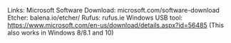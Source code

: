 Links: Microsoft Software Download: microsoft.com/software-download
Etcher: balena.io/etcher/
Rufus: rufus.ie
Windows USB tool: https://www.microsoft.com/en-us/download/details.aspx?id=56485 (This also works in Windows 8/8.1 and 10)
